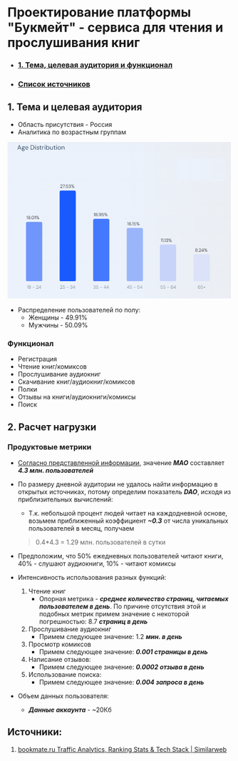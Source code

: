 # Проектирование платформы "Букмейт" - сервиса для чтения и прослушивания книг

- ### [1. Тема, целевая аудитория и функционал](#1_part)
- ### [Список источников](#sources)

## 1. Тема и целевая аудитория <a name="1_part"></a>

- Область присутствия - Россия
- Аналитика по возрастным группам

![age_distribution](assets/age_dist.png)

- Распределение пользователей по полу:
    - Женщины - 49.91%
    - Мужчины - 50.09%

### Функционал

- Регистрация
- Чтение книг/комиксов
- Прослушивание аудиокниг
- Скачивание книг/аудиокниг/комиксов
- Полки
- Отзывы на книги/аудиокниги/комиксы
- Поиск

## 2. Расчет нагрузки

### Продуктовые метрики

- [Согласно представленной информации](https://www.similarweb.com/website/bookmate.ru/#demographics), значение ***MAO*** составляет ***4.3 млн. пользователей***
- По размеру дневной аудитории не удалось найти информацию в открытых источниках, потому определим показатель ***DAO***, исходя из приблизительных вычислений:
    - Т.к. небольшой процент людей читает на каждодневной основе, возьмем приближенный коэффициент ***~0.3*** от числа уникальных пользователей в месяц, получаем

    
    > 0.4*4.3 = 1.29 млн. пользователей в сутки
    > 
- Предположим, что 50% ежедневных пользователей читают книги, 40% - слушают аудиокниги, 10% - читают комиксы
- Интенсивность использования разных функций:
    1. Чтение книг
        - Опорная метрика - ***среднее количество страниц, читаемых пользователем в день***. По причине отсутствия этой и подобных метрик примем значение с некоторой погрешностью: 8.7 ***страниц в день***
    2. Прослушивание аудиокниг
        - Примем следующее значение: 1.2 ***мин. в день***
    3. Просмотр комиксов
        - Примем следующее значение: ***0.001 страницы в день***
    4. Написание отзывов:
        - Примем следующее значение: ***0.0002 отзыва в день***
    5. Использование поиска:
        - Примем следующее значение: ***0.004 запроса в день***

- Объем данных пользователя:
    - ***Данные аккаунта*** - ~20Кб

## Источники:

1. [bookmate.ru Traffic Analytics, Ranking Stats & Tech Stack | Similarweb](https://www.similarweb.com/website/bookmate.ru/#demographics)
